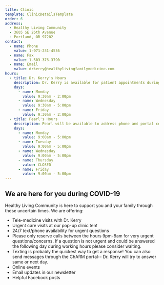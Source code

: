 ```yaml
---
title: Clinic
template: ClinicDetailsTemplate
order: 6
address:
  - Healthy Living Community
  - 3605 SE 26th Avenue
  - Portland, OR 97202
contact:
  - name: Phone
    value: 1-971-231-4536
  - name: Fax
    value: 1-503-376-3790
  - name: Email
    value: drkerry@healthylivingfamilymedicine.com
hours:
  - title: Dr. Kerry's Hours
    description: Dr. Kerry is available for patient appointments during the following hours
    days:
      - name: Monday
        value: 9:30am - 2:00pm
      - name: Wednesday
        value: 9:30am - 5:00pm
      - name: Friday
        value: 9:30am - 2:00pm
  - title: Pearl's Hours
    description: Pearl will be available to address phone and portal communication and walk-in needs during these times
    days:
      - name: Monday
        value: 9:00am - 5:00pm
      - name: Tuesday
        value: 9:00am - 5:00pm
      - name: Wednesday
        value: 9:00am - 5:00pm
      - name: Thursday
        value: CLOSED
      - name: Friday
        value: 9:00am - 5:00pm
---
```


<section>

## We are here for you during COVID-19

Healthy Living Community is here to support you and your family through these uncertain times. We are offering:

- Tele-medicine visits with Dr. Kerry
- Urgent care visits at our pop-up clinic tent
- 24/7 text/phone availability for urgent questions
- Please only reserve calls between the hours 9pm-8am for very urgent questions/concerns. If a question is not urgent and could be answered the following day during working hours please consider waiting.
- Texting is probably the quickest way to get a response! You can also send messages through the ChARM portal-- Dr. Kerry will try to answer same or next day.
- Online events
- Email updates in our newsletter
- Helpful Facebook posts

</section>